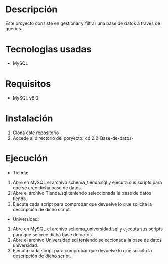 # Descripción
Este proyecto consiste en gestionar y filtrar una base de datos a través de queries.

# Tecnologias usadas
- MySQL

# Requisitos
- MySQL v8.0

# Instalación
1. Clona este repositorio
2. Accede al directorio del poryecto: cd 2.2-Base-de-datos-

# Ejecución

- Tienda:
1. Abre en MySQL el archivo schema_tienda.sql y ejecuta sus scripts para que se cree dicha base de datos.
2. Abre el archivo Tienda.sql teniendo seleccionada la base de datos tienda.
3. Ejecuta cada script para comprobar que devuelve lo que solicita la descripción de dicho script.

- Universidad:
1. Abre en MySQL el archivo schema_universidad.sql y ejecuta sus scripts para que se cree dicha base de datos.
2. Abre el archivo Universidad.sql teniendo seleccionada la base de datos universidad.
3. Ejecuta cada script para comprobar que devuelve lo que solicita la descripción de dicho script.
